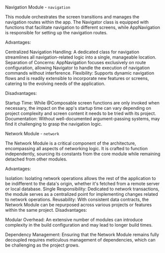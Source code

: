 Navigation Module - `navigation`

This module orchestrates the screen transitions and manages the navigation routes within the app. The Navigator class is equipped with functions that facilitate navigation to different screens, while AppNavigation is responsible for setting up the navigation routes.

Advantages:

Centralized Navigation Handling: A dedicated class for navigation streamlines all navigation-related logic into a single, manageable location.
Separation of Concerns: AppNavigation focuses exclusively on route configuration, allowing Navigator to handle the execution of navigation commands without interference.
Flexibility: Supports dynamic navigation flows and is readily extensible to incorporate new features or screens, catering to the evolving needs of the application.

Disadvantages:

Startup Time: While @Composable screen functions are only invoked when necessary, the impact on the app's startup time can vary depending on project complexity and screen content it needs to be tried with its project.
Documentation: Without well-documented argument-passing systems,  may find it challenging to grasp the navigation logic.


Network Module - `network`

The Network Module is a critical component of the architecture, encompassing all aspects of networking logic. It is crafted to function independently, sourcing its constants from the core module while remaining detached from other modules.

Advantages:

Isolation: Isolating network operations allows the rest of the application to be indifferent to the data's origin, whether it's fetched from a remote server or local database.
Single Responsibility: Dedicated to network transactions, the module serves as a centralized point for implementing changes related to network operations.
Reusability: With consistent data contracts, the Network Module can be repurposed across various projects or features within the same project.
Disadvantages:

Modular Overhead: An extensive number of modules can introduce complexity in the build configuration and may lead to longer build times.

Dependency Management: Ensuring that the Network Module remains fully decoupled requires meticulous management of dependencies, which can be challenging as the project grows.

